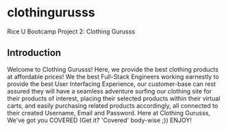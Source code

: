 # clothingurusss
Rice U Bootcamp Project 2: Clothing Gurusss

## Introduction

Welcome to Clothing Gurusss! Here, we provide the best clothing products at affordable prices!
We the best Full-Stack Engineers working earnestly to provide the best User Interfacing Experience,
our customer-base can rest assured they will have a seamless adventure surfing our clothing site for 
their products of interest, placing their selected products within their virtual carts, and easily purchasing 
related products accordingly, all connected to their created Username, Email and Password. Here at Clothing Gurusss,
We've got you COVERED (Get it? 'Covered' body-wise ;)) ENJOY!
